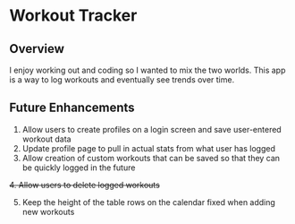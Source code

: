 # Workout Tracker
## Overview
I enjoy working out and coding so I wanted to mix the two worlds. This app is a way to log workouts and eventually see trends over time.

## Future Enhancements
1. Allow users to create profiles on a login screen and save user-entered workout data
2. Update profile page to pull in actual stats from what user has logged
3. Allow creation of custom workouts that can be saved so that they can be quickly logged in the future

~~4. Allow users to delete logged workouts~~

5. Keep the height of the table rows on the calendar fixed when adding new workouts
